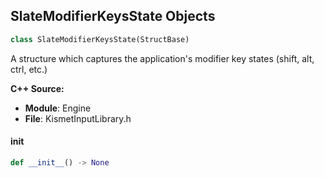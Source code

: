 ## SlateModifierKeysState Objects

```python
class SlateModifierKeysState(StructBase)
```

A structure which captures the application's modifier key states (shift, alt, ctrl, etc.)

**C++ Source:**

- **Module**: Engine
- **File**: KismetInputLibrary.h

<a id="unreal.SlateModifierKeysState.__init__"></a>

#### __init__

```python
def __init__() -> None
```

<a id="unreal.FloatSpringState"></a>
